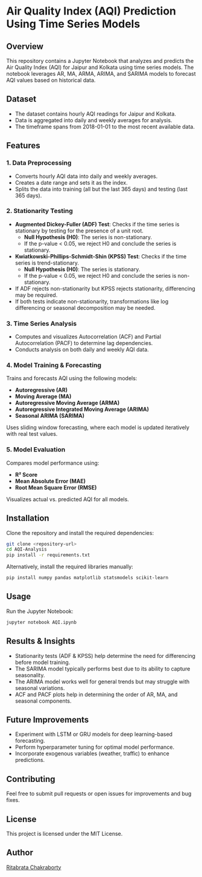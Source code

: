 # Air Quality Index (AQI) Prediction Using Time Series Models

## Overview
This repository contains a Jupyter Notebook that analyzes and predicts the Air Quality Index (AQI) for Jaipur and Kolkata using time series models. The notebook leverages AR, MA, ARMA, ARIMA, and SARIMA models to forecast AQI values based on historical data.

## Dataset
- The dataset contains hourly AQI readings for Jaipur and Kolkata.
- Data is aggregated into daily and weekly averages for analysis.
- The timeframe spans from 2018-01-01 to the most recent available data.

## Features
### 1. Data Preprocessing
- Converts hourly AQI data into daily and weekly averages.
- Creates a date range and sets it as the index.
- Splits the data into training (all but the last 365 days) and testing (last 365 days).

### 2. Stationarity Testing
- **Augmented Dickey-Fuller (ADF) Test**: Checks if the time series is stationary by testing for the presence of a unit root.
  - **Null Hypothesis (H0)**: The series is non-stationary.
  - If the p-value < 0.05, we reject H0 and conclude the series is stationary.
- **Kwiatkowski-Phillips-Schmidt-Shin (KPSS) Test**: Checks if the time series is trend-stationary.
  - **Null Hypothesis (H0)**: The series is stationary.
  - If the p-value < 0.05, we reject H0 and conclude the series is non-stationary.
- If ADF rejects non-stationarity but KPSS rejects stationarity, differencing may be required.
- If both tests indicate non-stationarity, transformations like log differencing or seasonal decomposition may be needed.

### 3. Time Series Analysis
- Computes and visualizes Autocorrelation (ACF) and Partial Autocorrelation (PACF) to determine lag dependencies.
- Conducts analysis on both daily and weekly AQI data.

### 4. Model Training & Forecasting
Trains and forecasts AQI using the following models:
- **Autoregressive (AR)**
- **Moving Average (MA)**
- **Autoregressive Moving Average (ARMA)**
- **Autoregressive Integrated Moving Average (ARIMA)**
- **Seasonal ARIMA (SARIMA)**

Uses sliding window forecasting, where each model is updated iteratively with real test values.

### 5. Model Evaluation
Compares model performance using:
- **R² Score**
- **Mean Absolute Error (MAE)**
- **Root Mean Square Error (RMSE)**

Visualizes actual vs. predicted AQI for all models.

## Installation
Clone the repository and install the required dependencies:

```bash
git clone <repository-url>
cd AQI-Analysis
pip install -r requirements.txt
```

Alternatively, install the required libraries manually:

```bash
pip install numpy pandas matplotlib statsmodels scikit-learn
```

## Usage
Run the Jupyter Notebook:

```bash
jupyter notebook AQI.ipynb
```

## Results & Insights
- Stationarity tests (ADF & KPSS) help determine the need for differencing before model training.
- The SARIMA model typically performs best due to its ability to capture seasonality.
- The ARIMA model works well for general trends but may struggle with seasonal variations.
- ACF and PACF plots help in determining the order of AR, MA, and seasonal components.

## Future Improvements
- Experiment with LSTM or GRU models for deep learning-based forecasting.
- Perform hyperparameter tuning for optimal model performance.
- Incorporate exogenous variables (weather, traffic) to enhance predictions.

## Contributing
Feel free to submit pull requests or open issues for improvements and bug fixes.

## License
This project is licensed under the MIT License.

## Author
[Ritabrata Chakraborty](https://github.com/yourgithubprofile)


